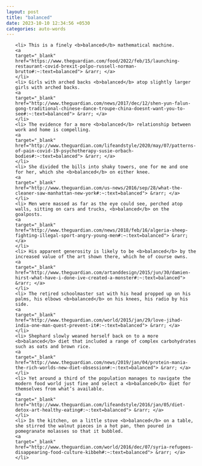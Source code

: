 ```yaml
---
layout: post
title: "balanced"
date: 2023-10-10 12:34:56 +0530
categories: auto-words
---
```

<ol>

    <li> This is a finely <b>balanced</b> mathematical machine.
    <a 
    target="_blank" 
    href="https://www.theguardian.com/food/2022/feb/15/launching-restaurant-covid-brexit-polpo-russell-norman-brutto#:~:text=balanced"> &rarr; </a>
    </li>
    <li> Girls with arched backs <b>balanced</b> atop slightly larger girls with arched backs.
    <a 
    target="_blank" 
    href="http://www.theguardian.com/news/2017/dec/12/shen-yun-falun-gong-traditional-chinese-dance-troupe-china-doesnt-want-you-to-see#:~:text=balanced"> &rarr; </a>
    </li>
    <li> The evidence for a more <b>balanced</b> relationship between work and home is compelling.
    <a 
    target="_blank" 
    href="http://www.theguardian.com/lifeandstyle/2020/may/07/patterns-of-pain-covid-19-psychotherapy-susie-orbach-bodies#:~:text=balanced"> &rarr; </a>
    </li>
    <li> She divided the bills into shaky towers, one for me and one for her, which she <b>balanced</b> on either knee.
    <a 
    target="_blank" 
    href="http://www.theguardian.com/us-news/2016/sep/28/what-the-cleaner-saw-manhattan-new-york#:~:text=balanced"> &rarr; </a>
    </li>
    <li> Men were massed as far as the eye could see, perched atop walls, sitting on cars and trucks, <b>balanced</b> on the goalposts.
    <a 
    target="_blank" 
    href="http://www.theguardian.com/news/2018/feb/16/algeria-sheep-fighting-illegal-sport-angry-young-men#:~:text=balanced"> &rarr; </a>
    </li>
    <li> His apparent generosity is likely to be <b>balanced</b> by the increased value of the art shown there, which he of course owns.
    <a 
    target="_blank" 
    href="http://www.theguardian.com/artanddesign/2015/jun/30/damien-hirst-what-have-i-done-ive-created-a-monster#:~:text=balanced"> &rarr; </a>
    </li>
    <li> The retired schoolmaster sat with his head propped up on his palms, his elbows <b>balanced</b> on his knees, his radio by his side.
    <a 
    target="_blank" 
    href="http://www.theguardian.com/world/2015/jan/29/love-jihad-india-one-man-quest-prevent-it#:~:text=balanced"> &rarr; </a>
    </li>
    <li> Shephard slowly weaned herself back on to a more <b>balanced</b> diet that included a range of complex carbohydrates such as oats and brown rice.
    <a 
    target="_blank" 
    href="http://www.theguardian.com/news/2019/jan/04/protein-mania-the-rich-worlds-new-diet-obsession#:~:text=balanced"> &rarr; </a>
    </li>
    <li> Yet around a third of the population manages to navigate the modern food world just fine and select a <b>balanced</b> diet for themselves from what’s available.
    <a 
    target="_blank" 
    href="http://www.theguardian.com/lifeandstyle/2016/jan/05/diet-detox-art-healthy-eating#:~:text=balanced"> &rarr; </a>
    </li>
    <li> In the kitchen, on a little stove <b>balanced</b> on a table, she stirred the walnut pieces in a hot pan, then poured in pomegranate molasses so that it bubbled.
    <a 
    target="_blank" 
    href="http://www.theguardian.com/world/2016/dec/07/syria-refugees-disappearing-food-culture-kibbeh#:~:text=balanced"> &rarr; </a>
    </li>